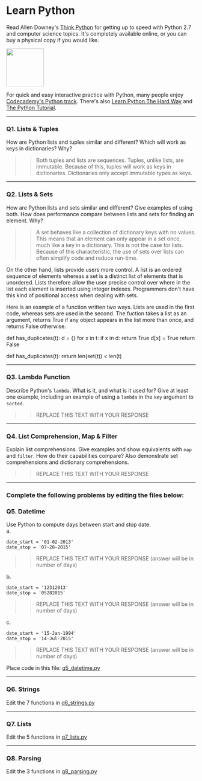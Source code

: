 # Learn Python

Read Allen Downey's [Think Python](http://www.greenteapress.com/thinkpython/) for getting up to speed with Python 2.7 and computer science topics. It's completely available online, or you can buy a physical copy if you would like.

<a href="http://www.greenteapress.com/thinkpython/"><img src="img/think_python.png" style="width: 100px;" target="_blank"></a>

For quick and easy interactive practice with Python, many people enjoy [Codecademy's Python track](http://www.codecademy.com/en/tracks/python). There's also [Learn Python The Hard Way](http://learnpythonthehardway.org/book/) and [The Python Tutorial](https://docs.python.org/2/tutorial/).

---

### Q1. Lists &amp; Tuples

How are Python lists and tuples similar and different? Which will work as keys in dictionaries? Why?

>> Both tuples and lists are sequences. Tuples, unlike lists, are immutable. Because of this, tuples will work as keys in dictionaries. Dictionaries only accept immutable types as keys.

---

### Q2. Lists &amp; Sets

How are Python lists and sets similar and different? Give examples of using both. How does performance compare between lists and sets for finding an element. Why?

>> A set behaves like a collection of dictionary keys with no values. This means that an element can only appear in a set once, much like a key in a dictionary. This is not the case for lists. Because of this characteristic, the use of sets over lists can often simplify code and reduce run-time. 

On the other hand, lists provide users more control. A list is an ordered sequence of elements whereas a set is a distinct list of elements that is unordered. Lists therefore allow the user precise control over where in the list each element is inserted using integer indexes. Programmers don't have this kind of positional access when dealing with sets.

Here is an example of a function written two ways. Lists are used in the first code, whereas sets are used in the second. The fuction takes a list as an argument, returns True if any object appears in the list more than once, and returns False otherwise.
 
def has_duplicates(t):
    d = {}
    for x in t:
        if x in d:
            return True
        d[x] = True
return False

def has_duplicates(t):
    return len(set(t)) < len(t)

---

### Q3. Lambda Function

Describe Python's `lambda`. What is it, and what is it used for? Give at least one example, including an example of using a `lambda` in the `key` argument to `sorted`.

>> REPLACE THIS TEXT WITH YOUR RESPONSE

---

### Q4. List Comprehension, Map &amp; Filter

Explain list comprehensions. Give examples and show equivalents with `map` and `filter`. How do their capabilities compare? Also demonstrate set comprehensions and dictionary comprehensions.

>> REPLACE THIS TEXT WITH YOUR RESPONSE

---

### Complete the following problems by editing the files below:

### Q5. Datetime
Use Python to compute days between start and stop date.   
a.  

```
date_start = '01-02-2013'    
date_stop = '07-28-2015'
```

>> REPLACE THIS TEXT WITH YOUR RESPONSE (answer will be in number of days)

b.  
```
date_start = '12312013'  
date_stop = '05282015'  
```

>> REPLACE THIS TEXT WITH YOUR RESPONSE (answer will be in number of days)

c.  
```
date_start = '15-Jan-1994'      
date_stop = '14-Jul-2015'  
```

>> REPLACE THIS TEXT WITH YOUR RESPONSE  (answer will be in number of days)

Place code in this file: [q5_datetime.py](python/q5_datetime.py)

---

### Q6. Strings
Edit the 7 functions in [q6_strings.py](python/q6_strings.py)

---

### Q7. Lists
Edit the 5 functions in [q7_lists.py](python/q7_lists.py)

---

### Q8. Parsing
Edit the 3 functions in [q8_parsing.py](python/q8_parsing.py)





